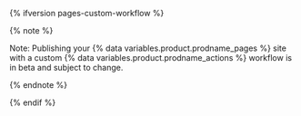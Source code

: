 {% ifversion pages-custom-workflow %}

{% note %}

Note: Publishing your {% data variables.product.prodname_pages %} site with a custom {% data variables.product.prodname_actions %} workflow is in beta and subject to change.

{% endnote %}

{% endif %}